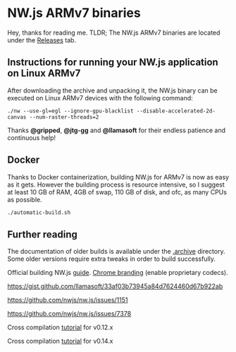 # NW.js ARMv7 binaries

Hey, thanks for reading me. TLDR; The NW.js ARMv7 binaries are located under the [Releases][1] tab.

## Instructions for running your NW.js application on Linux ARMv7

After downloading the archive and unpacking it, the NW.js binary can be executed on Linux ARMv7 devices with the following command:

`./nw --use-gl=egl --ignore-gpu-blacklist --disable-accelerated-2d-canvas --num-raster-threads=2`

Thanks **@gripped**, **@jtg-gg** and **@llamasoft** for their endless patience and continuous help!

## Docker

Thanks to Docker containerization, building NW.js for ARMv7 is now as easy as it gets.
However the building process is resource intensive, so I suggest at least 10 GB of RAM,
4GB of swap, 110 GB of disk, and ofc, as many CPUs as possible.

``` Bash
./automatic-build.sh
```

## Further reading

The documentation of older builds is available under the [.archive][2] directory.
Some older versions require extra tweaks in order to build successfully.

Official building NW.js [guide][4]. [Chrome branding][6] (enable proprietary codecs).

<https://gist.github.com/llamasoft/33af03b73945a84d7624460d67b922ab>

<https://github.com/nwjs/nw.js/issues/1151>

<https://github.com/nwjs/nw.js/issues/7378>

Cross compilation [tutorial][3] for v0.12.x

Cross compilation [tutorial][5] for v0.14.x

[1]: https://github.com/LeonardLaszlo/nw.js-armv7-binaries/releases
[2]: https://github.com/LeonardLaszlo/nw.js-armv7-binaries/tree/master/.archive
[3]: http://forum.odroid.com/viewtopic.php?f=52&t=16072
[4]: http://docs.nwjs.io/en/latest/For%20Developers/Building%20NW.js
[5]: https://github.com/nwjs/nw.js/issues/1151#issuecomment-222101059
[6]: http://docs.nwjs.io/en/latest/For%20Developers/Enable%20Proprietary%20Codecs

